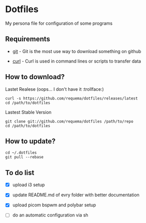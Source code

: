# Dotfiles

My persona file for configuration of some programs

## Requirements

* [git](https://git-scm.com/book/en/v2/Getting-Started-Installing-Git) - Git is the most use way to download something on github

* [curl](https://curl.se/docs/manpage.html) - Curl is used in command lines or scripts to transfer data
  
## How to download?

   Lastet Realese (oops... I don't have it :trollface:)

    curl -s https://github.com/requema/dotfiles/releases/latest
    cd /path/to/dotfiles

   Lastest Stable Version

    git clone git://github.com/requema/dotfiles /path/to/repo
    cd /path/to/dotfiles

## How to update?

    cd ~/.dotfiles
    git pull --rebase

## To do list

* [x] upload i3 setup

* [x] update README.md of evry folder with better documentation

* [x] upload picom bspwm and polybar setup

* [ ] do an automatic configuration via sh
